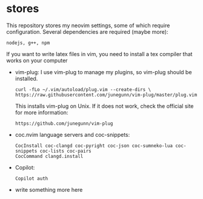# stores

This repository stores my neovim settings, some of which require configuration.
Several dependencies are required (maybe more):
```
nodejs, g++, npm
```

If you want to write latex files in vim, 
you need to install a tex compiler that works on your computer

- vim-plug: I use vim-plug to manage my plugins, so vim-plug should be installed.
    ```shell
    curl -fLo ~/.vim/autoload/plug.vim --create-dirs \
    https://raw.githubusercontent.com/junegunn/vim-plug/master/plug.vim
    ```
    This installs vim-plug on Unix. 
    If it does not work,
    check the official site for more information:
    ```
    https://github.com/junegunn/vim-plug
    ```

- coc.nvim language servers and coc-snippets: 
    ```shell
    CocInstall coc-clangd coc-pyright coc-json coc-sumneko-lua coc-snippets coc-lists coc-pairs
    CocCommand clangd.install
    ```

- Copilot:
    ```shell
    Copilot auth
    ```

- write something more here
